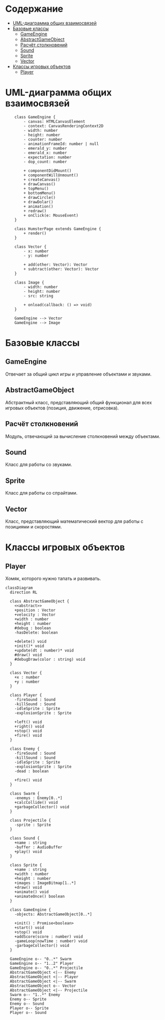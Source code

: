 # Содержание

- [UML-диаграмма общих взаимосвязей](#uml-диаграмма-общих-взаимосвязей)
- [Базовые классы](#базовые-классы)
  - [GameEngine](#gameengine)
  - [AbstractGameObject](#abstractgameobject)
  - [Расчёт столкновений](#расчёт-столкновений)
  - [Sound](#sound)
  - [Sprite](#sprite)
  - [Vector](#vector)
- [Классы игровых объектов](#классы-игровых-объектов)
  - [Player](#player)

# UML-диаграмма общих взаимосвязей

```classDiagram
    class GameEngine {
        - canvas: HTMLCanvasElement
        - context: CanvasRenderingContext2D
        - width: number
        - height: number
        - counter: number
        - animationFrameId: number | null
        - emerald_y: number
        - emerald_x: number
        - expectation: number
        - dop_count: number
        
        + componentDidMount()
        + componentWillUnmount()
        + createCanvas()
        + drawCanvas()
        + topMenu()
        + bottomMenu()
        + drawCircle()
        + drawDolar()
        + animation()
        + redraw()
        + onClick(e: MouseEvent)
    }

    class HumsterPage extends GameEngine {
        + render()
    }

    class Vector {
        - x: number
        - y: number
        
        + add(other: Vector): Vector
        + subtract(other: Vector): Vector
    }

    class Image {
        - width: number
        - height: number
        - src: string
        
        + onload(callback: () => void)
    }

    GameEngine --> Vector
    GameEngine --> Image
```

# Базовые классы

## GameEngine

Отвечает за общий цикл игры и управление объектами и звуками.

## AbstractGameObject

Абстрактный класс, представляющий общий функционал для всех игровых объектов (позиция, движение, отрисовка).

## Расчёт столкновений

Модуль, отвечающий за вычисление столкновений между объектами.

## Sound

Класс для работы со звуками.

## Sprite

Класс для работы со спрайтами.

## Vector

Класс, представляющий математический вектор для работы с позициями и скоростями.

# Классы игровых объектов

## Player
Хомяк, которого нужно тапать и развивать.



```mermaid
classDiagram
  direction RL

  class AbstractGameObject {
    <<abstract>>
    +position : Vector
    +velocity : Vector
    +width : number
    +height : number
    #debug : boolean
    -hasDelete: boolean

    +delete() void
    +init()* void
    +update(dt : number)* void
    #draw() void
    #debugDraw(color : string) void
  }

  class Vector {
    +x : number
    +y : number
  }

  class Player {
    -fireSound : Sound
    -killSound : Sound
    -idleSprite : Sprite
    -explosionSprite : Sprite

    +left() void
    +right() void
    +stop() void
    +fire() void
  }

  class Enemy {
    -fireSound : Sound
    -killSound : Sound
    -idleSprite : Sprite
    -explosionSprite : Sprite
    -dead : boolean

    +fire() void
  }

  class Swarm {
    -enemys : Enemy[0..*]
    +calcCollide() void
    +garbageCollector() void
  }

  class Projectile {
    -sprite : Sprite
  }

  class Sound {
    +name : string
    -buffer : AudioBuffer
    +play() void
  }

  class Sprite {
    +name : string
    +width : number
    +height : number
    +images : ImageBitmap[1..*]
    +draw() void
    +animate() void
    +animateOnce() boolean
  }

  class GameEngine {
    -objects: AbstractGameObject[0..*]

    +init() : Promise<boolean>
    +start() void
    +stop() void
    +addScore(score : number) void
    -gameLoop(nowTime : number) void
    -garbageCollector() void
  }

  GameEngine o-- "0..*" Swarm
  GameEngine o-- "1..2" Player
  GameEngine o-- "0..*" Projectile
  AbstractGameObject <|-- Enemy
  AbstractGameObject <|-- Player
  AbstractGameObject <|-- Swarm
  AbstractGameObject o-- Vector
  AbstractGameObject <|-- Projectile
  Swarm o-- "1..*" Enemy
  Enemy o-- Sprite
  Enemy o-- Sound
  Player o-- Sprite
  Player o-- Sound

```